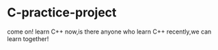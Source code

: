 # C-practice-project
come on!
learn C++ now,is there anyone who learn C++ recently,we can learn together!
